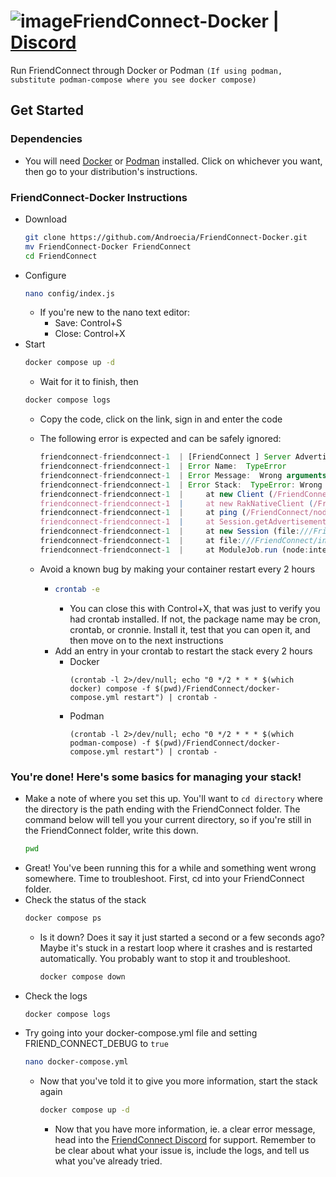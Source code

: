 # ![image](https://github.com/Androecia/FriendConnect-Docker/assets/59907407/99380263-9666-4e5d-9b1f-4fdc4f3b3036)FriendConnect-Docker | [Discord](https://discord.gg/gpQsX2UVQ7)
Run FriendConnect through Docker or Podman ``(If using podman, substitute podman-compose where you see docker compose)``

## Get Started
### Dependencies
- You will need [Docker](https://docs.docker.com/engine/install/) or [Podman](https://podman.io/docs/installation#linux-distributions) installed. Click on whichever you want, then go to your distribution's instructions.

### FriendConnect-Docker Instructions
- Download
  ```bash
  git clone https://github.com/Androecia/FriendConnect-Docker.git
  mv FriendConnect-Docker FriendConnect
  cd FriendConnect
  ```
- Configure
  ```bash
  nano config/index.js
  ```
  - If you're new to the nano text editor:
    - Save: Control+S
    - Close: Control+X
- Start
  ```bash
  docker compose up -d
  ```
  - Wait for it to finish, then
  ```bash
  docker compose logs
  ```
  - Copy the code, click on the link, sign in and enter the code
 
  - The following error is expected and can be safely ignored:
    ```js
    friendconnect-friendconnect-1  | [FriendConnect ] Server Advertisement Error
    friendconnect-friendconnect-1  | Error Name:  TypeError
    friendconnect-friendconnect-1  | Error Message:  Wrong arguments
    friendconnect-friendconnect-1  | Error Stack:  TypeError: Wrong arguments
    friendconnect-friendconnect-1  |     at new Client (/FriendConnect/node_modules/raknet-native/lib/RakNet.js:8:19)
    friendconnect-friendconnect-1  |     at new RakNativeClient (/FriendConnect/node_modules/bedrock-protocol/src/rak.js:45:19)
    friendconnect-friendconnect-1  |     at ping (/FriendConnect/node_modules/bedrock-protocol/src/createClient.js:87:15)
    friendconnect-friendconnect-1  |     at Session.getAdvertisement (file:///FriendConnect/node_modules/friend-connect/dist/index.js:419:30)
    friendconnect-friendconnect-1  |     at new Session (file:///FriendConnect/node_modules/friend-connect/dist/index.js:76:14)
    friendconnect-friendconnect-1  |     at file:///FriendConnect/index.js:3:1
    friendconnect-friendconnect-1  |     at ModuleJob.run (node:internal/modules/esm/module_job:194:25)
    ```
  - Avoid a known bug by making your container restart every 2 hours
      - ```bash
        crontab -e
        ```
        - You can close this with Control+X, that was just to verify you had crontab installed. If not, the package name may be cron, crontab, or cronnie. Install it, test that you can open it, and then move on to the next instructions
      - Add an entry in your crontab to restart the stack every 2 hours
        - Docker
          ```cron
          (crontab -l 2>/dev/null; echo "0 */2 * * * $(which docker) compose -f $(pwd)/FriendConnect/docker-compose.yml restart") | crontab -
          ```
        - Podman
          ```cron
          (crontab -l 2>/dev/null; echo "0 */2 * * * $(which podman-compose) -f $(pwd)/FriendConnect/docker-compose.yml restart") | crontab -
          ```

### You're done! Here's some basics for managing your stack!
- Make a note of where you set this up. You'll want to ``cd directory`` where the directory is the path ending with the FriendConnect folder. The command below will tell you your current directory, so if you're still in the FriendConnect folder, write this down.
  ```bash
  pwd
  ```
- Great! You've been running this for a while and something went wrong somewhere. Time to troubleshoot. First, cd into your FriendConnect folder.
- Check the status of the stack
  ```bash
  docker compose ps
  ```
  - Is it down? Does it say it just started a second or a few seconds ago? Maybe it's stuck in a restart loop where it crashes and is restarted automatically. You probably want to stop it and troubleshoot.
    ```bash
    docker compose down
    ```
- Check the logs
  ```bash
  docker compose logs
  ```
- Try going into your docker-compose.yml file and setting FRIEND_CONNECT_DEBUG to ``true``
  ```bash
  nano docker-compose.yml
  ```
  - Now that you've told it to give you more information, start the stack again
    ```bash
    docker compose up -d
    ```
    - Now that you have more information, ie. a clear error message, head into the [FriendConnect Discord](https://discord.gg/gpQsX2UVQ7) for support. Remember to be clear about what your issue is, include the logs, and tell us what you've already tried.
